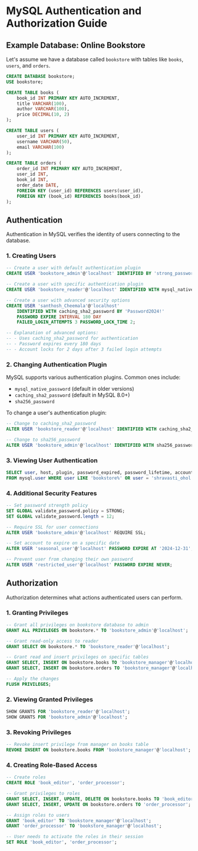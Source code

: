 # MySQL Authentication and Authorization Guide

## Example Database: Online Bookstore

Let's assume we have a database called `bookstore` with tables like `books`, `users`, and `orders`.

```sql
CREATE DATABASE bookstore;
USE bookstore;

CREATE TABLE books (
    book_id INT PRIMARY KEY AUTO_INCREMENT,
    title VARCHAR(100),
    author VARCHAR(100),
    price DECIMAL(10, 2)
);

CREATE TABLE users (
    user_id INT PRIMARY KEY AUTO_INCREMENT,
    username VARCHAR(50),
    email VARCHAR(100)
);

CREATE TABLE orders (
    order_id INT PRIMARY KEY AUTO_INCREMENT,
    user_id INT,
    book_id INT,
    order_date DATE,
    FOREIGN KEY (user_id) REFERENCES users(user_id),
    FOREIGN KEY (book_id) REFERENCES books(book_id)
);
```

## Authentication

Authentication in MySQL verifies the identity of users connecting to the database.

### 1. Creating Users

```sql
-- Create a user with default authentication plugin
CREATE USER 'bookstore_admin'@'localhost' IDENTIFIED BY 'strong_password';

-- Create a user with specific authentication plugin
CREATE USER 'bookstore_reader'@'localhost' IDENTIFIED WITH mysql_native_password BY 'reader_password';

-- Create a user with advanced security options
CREATE USER 'santhosh_Cheemala'@'localhost'
    IDENTIFIED WITH caching_sha2_password BY 'Password2024!'
    PASSWORD EXPIRE INTERVAL 180 DAY
    FAILED_LOGIN_ATTEMPTS 3 PASSWORD_LOCK_TIME 2;

-- Explanation of advanced options:
-- - Uses caching_sha2_password for authentication
-- - Password expires every 180 days
-- - Account locks for 2 days after 3 failed login attempts
```

### 2. Changing Authentication Plugin

MySQL supports various authentication plugins. Common ones include:
- `mysql_native_password` (default in older versions)
- `caching_sha2_password` (default in MySQL 8.0+)
- `sha256_password`

To change a user's authentication plugin:

```sql
-- Change to caching_sha2_password
ALTER USER 'bookstore_reader'@'localhost' IDENTIFIED WITH caching_sha2_password BY 'new_password';

-- Change to sha256_password
ALTER USER 'bookstore_admin'@'localhost' IDENTIFIED WITH sha256_password BY 'new_admin_password';
```

### 3. Viewing User Authentication

```sql
SELECT user, host, plugin, password_expired, password_lifetime, account_locked
FROM mysql.user WHERE user LIKE 'bookstore%' OR user = 'shravasti_ohol';
```

### 4. Additional Security Features

```sql
-- Set password strength policy
SET GLOBAL validate_password.policy = STRONG;
SET GLOBAL validate_password.length = 12;

-- Require SSL for user connections
ALTER USER 'bookstore_admin'@'localhost' REQUIRE SSL;

-- Set account to expire on a specific date
ALTER USER 'seasonal_user'@'localhost' PASSWORD EXPIRE AT '2024-12-31';

-- Prevent user from changing their own password
ALTER USER 'restricted_user'@'localhost' PASSWORD EXPIRE NEVER;
```

## Authorization

Authorization determines what actions authenticated users can perform.

### 1. Granting Privileges

```sql
-- Grant all privileges on bookstore database to admin
GRANT ALL PRIVILEGES ON bookstore.* TO 'bookstore_admin'@'localhost';

-- Grant read-only access to reader
GRANT SELECT ON bookstore.* TO 'bookstore_reader'@'localhost';

-- Grant read and insert privileges on specific tables
GRANT SELECT, INSERT ON bookstore.books TO 'bookstore_manager'@'localhost';
GRANT SELECT, INSERT ON bookstore.orders TO 'bookstore_manager'@'localhost';

-- Apply the changes
FLUSH PRIVILEGES;
```

### 2. Viewing Granted Privileges

```sql
SHOW GRANTS FOR 'bookstore_reader'@'localhost';
SHOW GRANTS FOR 'bookstore_admin'@'localhost';
```

### 3. Revoking Privileges

```sql
-- Revoke insert privilege from manager on books table
REVOKE INSERT ON bookstore.books FROM 'bookstore_manager'@'localhost';
```

### 4. Creating Role-Based Access

```sql
-- Create roles
CREATE ROLE 'book_editor', 'order_processor';

-- Grant privileges to roles
GRANT SELECT, INSERT, UPDATE, DELETE ON bookstore.books TO 'book_editor';
GRANT SELECT, INSERT, UPDATE ON bookstore.orders TO 'order_processor';

-- Assign roles to users
GRANT 'book_editor' TO 'bookstore_manager'@'localhost';
GRANT 'order_processor' TO 'bookstore_manager'@'localhost';

-- User needs to activate the roles in their session
SET ROLE 'book_editor', 'order_processor';
```
